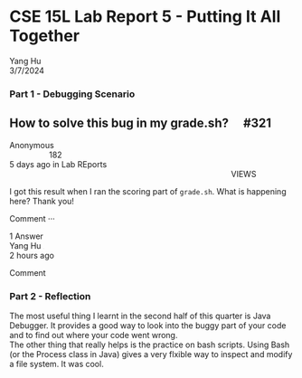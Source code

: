 # CSE 15L Lab Report 5 - Putting It All Together

Yang Hu  
3/7/2024  

### Part 1 - Debugging Scenario
## How to solve this bug in my grade.sh?  #321
Anonymous                                   182  
5 days ago in Lab REports                              VIEWS  
  
I got this result when I ran the scoring part of `grade.sh`. What is happening here? 
Thank you!  

Comment ···  

1 Answer  
Yang Hu <span style="font-size:0.5">STAFF</span>  
2 hours ago  



Comment
### Part 2 - Reflection  
 The most useful thing I learnt in the second half of this quarter is Java Debugger. It provides a good way to look into the buggy part of your code and to find out where your code went wrong.  
 The other thing that really helps is the practice on bash scripts. Using Bash (or the Process class in Java) gives a very flxible way to inspect and modify a file system. It was cool.




